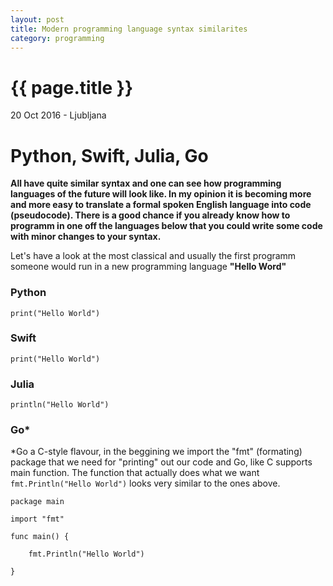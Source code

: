 ```yaml
---
layout: post
title: Modern programming language syntax similarites
category: programming
---
```


{{ page.title }}
================

<p class="meta">20 Oct 2016 - Ljubljana</p>

# Python, Swift, Julia, Go 
**All have quite similar syntax and one can see how programming languages of the future will look like. In my opinion it is 
becoming more and more easy to translate a formal spoken English language into code (pseudocode). There is a good chance if you already know how to programm in one off the languages below that you could write some code with minor changes to your syntax.**

Let's have a look at the most classical and usually the first programm someone would run in a new programming language
**"Hello Word"**

### Python

```
print("Hello World")
```


### Swift

```
print("Hello World")
```


### Julia

```
println("Hello World")
```

### Go*
*Go a C-style flavour, in the beggining we import the "fmt" (formating) package that we need for "printing" out our code
and Go, like C supports main function. The function that actually does what we want `fmt.Println("Hello World")` looks very similar to the ones above.
```
package main

import "fmt"

func main() {

    fmt.Println("Hello World")

}
```
